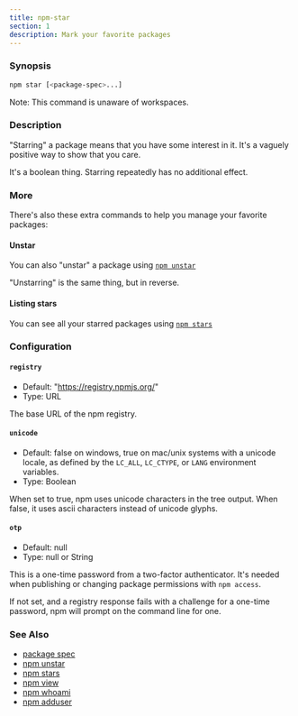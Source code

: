 ```yaml
---
title: npm-star
section: 1
description: Mark your favorite packages
---
```


### Synopsis

```bash
npm star [<package-spec>...]
```

Note: This command is unaware of workspaces.

### Description

"Starring" a package means that you have some interest in it.  It's
a vaguely positive way to show that you care.

It's a boolean thing. Starring repeatedly has no additional effect.

### More

There's also these extra commands to help you manage your favorite packages:

#### Unstar

You can also "unstar" a package using [`npm unstar`](/commands/npm-unstar)

"Unstarring" is the same thing, but in reverse.

#### Listing stars

You can see all your starred packages using [`npm stars`](/commands/npm-stars)

### Configuration

#### `registry`

* Default: "https://registry.npmjs.org/"
* Type: URL

The base URL of the npm registry.

#### `unicode`

* Default: false on windows, true on mac/unix systems with a unicode locale,
  as defined by the `LC_ALL`, `LC_CTYPE`, or `LANG` environment variables.
* Type: Boolean

When set to true, npm uses unicode characters in the tree output. When
false, it uses ascii characters instead of unicode glyphs.

#### `otp`

* Default: null
* Type: null or String

This is a one-time password from a two-factor authenticator. It's needed
when publishing or changing package permissions with `npm access`.

If not set, and a registry response fails with a challenge for a one-time
password, npm will prompt on the command line for one.

### See Also

* [package spec](/using-npm/package-spec)
* [npm unstar](/commands/npm-unstar)
* [npm stars](/commands/npm-stars)
* [npm view](/commands/npm-view)
* [npm whoami](/commands/npm-whoami)
* [npm adduser](/commands/npm-adduser)
